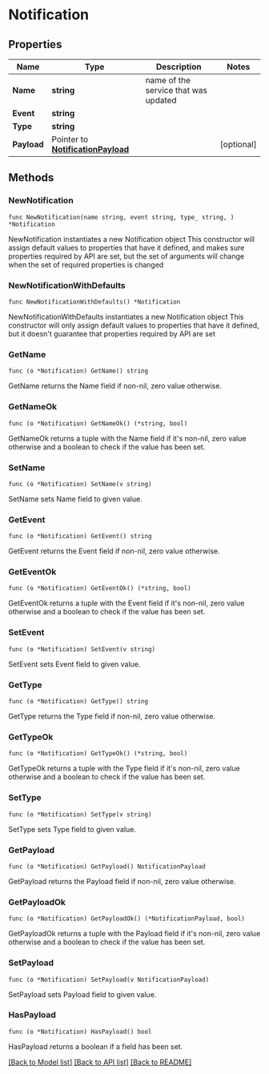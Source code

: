 # Notification

## Properties

Name | Type | Description | Notes
------------ | ------------- | ------------- | -------------
**Name** | **string** | name of the service that was updated | 
**Event** | **string** |  | 
**Type** | **string** |  | 
**Payload** | Pointer to [**NotificationPayload**](NotificationPayload.md) |  | [optional] 

## Methods

### NewNotification

`func NewNotification(name string, event string, type_ string, ) *Notification`

NewNotification instantiates a new Notification object
This constructor will assign default values to properties that have it defined,
and makes sure properties required by API are set, but the set of arguments
will change when the set of required properties is changed

### NewNotificationWithDefaults

`func NewNotificationWithDefaults() *Notification`

NewNotificationWithDefaults instantiates a new Notification object
This constructor will only assign default values to properties that have it defined,
but it doesn't guarantee that properties required by API are set

### GetName

`func (o *Notification) GetName() string`

GetName returns the Name field if non-nil, zero value otherwise.

### GetNameOk

`func (o *Notification) GetNameOk() (*string, bool)`

GetNameOk returns a tuple with the Name field if it's non-nil, zero value otherwise
and a boolean to check if the value has been set.

### SetName

`func (o *Notification) SetName(v string)`

SetName sets Name field to given value.


### GetEvent

`func (o *Notification) GetEvent() string`

GetEvent returns the Event field if non-nil, zero value otherwise.

### GetEventOk

`func (o *Notification) GetEventOk() (*string, bool)`

GetEventOk returns a tuple with the Event field if it's non-nil, zero value otherwise
and a boolean to check if the value has been set.

### SetEvent

`func (o *Notification) SetEvent(v string)`

SetEvent sets Event field to given value.


### GetType

`func (o *Notification) GetType() string`

GetType returns the Type field if non-nil, zero value otherwise.

### GetTypeOk

`func (o *Notification) GetTypeOk() (*string, bool)`

GetTypeOk returns a tuple with the Type field if it's non-nil, zero value otherwise
and a boolean to check if the value has been set.

### SetType

`func (o *Notification) SetType(v string)`

SetType sets Type field to given value.


### GetPayload

`func (o *Notification) GetPayload() NotificationPayload`

GetPayload returns the Payload field if non-nil, zero value otherwise.

### GetPayloadOk

`func (o *Notification) GetPayloadOk() (*NotificationPayload, bool)`

GetPayloadOk returns a tuple with the Payload field if it's non-nil, zero value otherwise
and a boolean to check if the value has been set.

### SetPayload

`func (o *Notification) SetPayload(v NotificationPayload)`

SetPayload sets Payload field to given value.

### HasPayload

`func (o *Notification) HasPayload() bool`

HasPayload returns a boolean if a field has been set.


[[Back to Model list]](../README.md#documentation-for-models) [[Back to API list]](../README.md#documentation-for-api-endpoints) [[Back to README]](../README.md)


